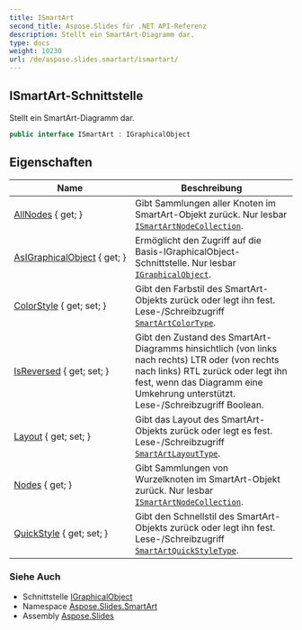 ```yaml
---
title: ISmartArt
second_title: Aspose.Slides für .NET API-Referenz
description: Stellt ein SmartArt-Diagramm dar.
type: docs
weight: 10230
url: /de/aspose.slides.smartart/ismartart/
---
```


## ISmartArt-Schnittstelle

Stellt ein SmartArt-Diagramm dar.

```csharp
public interface ISmartArt : IGraphicalObject
```

## Eigenschaften

| Name | Beschreibung |
| --- | --- |
| [AllNodes](../../aspose.slides.smartart/ismartart/allnodes) { get; } | Gibt Sammlungen aller Knoten im SmartArt-Objekt zurück. Nur lesbar [`ISmartArtNodeCollection`](../ismartartnodecollection). |
| [AsIGraphicalObject](../../aspose.slides.smartart/ismartart/asigraphicalobject) { get; } | Ermöglicht den Zugriff auf die Basis-IGraphicalObject-Schnittstelle. Nur lesbar [`IGraphicalObject`](../../aspose.slides/igraphicalobject). |
| [ColorStyle](../../aspose.slides.smartart/ismartart/colorstyle) { get; set; } | Gibt den Farbstil des SmartArt-Objekts zurück oder legt ihn fest. Lese-/Schreibzugriff [`SmartArtColorType`](../smartartcolortype). |
| [IsReversed](../../aspose.slides.smartart/ismartart/isreversed) { get; set; } | Gibt den Zustand des SmartArt-Diagramms hinsichtlich (von links nach rechts) LTR oder (von rechts nach links) RTL zurück oder legt ihn fest, wenn das Diagramm eine Umkehrung unterstützt. Lese-/Schreibzugriff Boolean. |
| [Layout](../../aspose.slides.smartart/ismartart/layout) { get; set; } | Gibt das Layout des SmartArt-Objekts zurück oder legt es fest. Lese-/Schreibzugriff [`SmartArtLayoutType`](../smartartlayouttype). |
| [Nodes](../../aspose.slides.smartart/ismartart/nodes) { get; } | Gibt Sammlungen von Wurzelknoten im SmartArt-Objekt zurück. Nur lesbar [`ISmartArtNodeCollection`](../ismartartnodecollection). |
| [QuickStyle](../../aspose.slides.smartart/ismartart/quickstyle) { get; set; } | Gibt den Schnellstil des SmartArt-Objekts zurück oder legt ihn fest. Lese-/Schreibzugriff [`SmartArtQuickStyleType`](../smartartquickstyletype). |

### Siehe Auch

* Schnittstelle [IGraphicalObject](../../aspose.slides/igraphicalobject)
* Namespace [Aspose.Slides.SmartArt](../../aspose.slides.smartart)
* Assembly [Aspose.Slides](../../)

<!-- DO NOT EDIT: generiert von xmldocmd für Aspose.Slides.dll -->